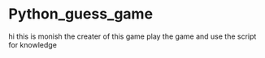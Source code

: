 # Python_guess_game
hi this is monish the creater of this game
play the game and use the script for knowledge

